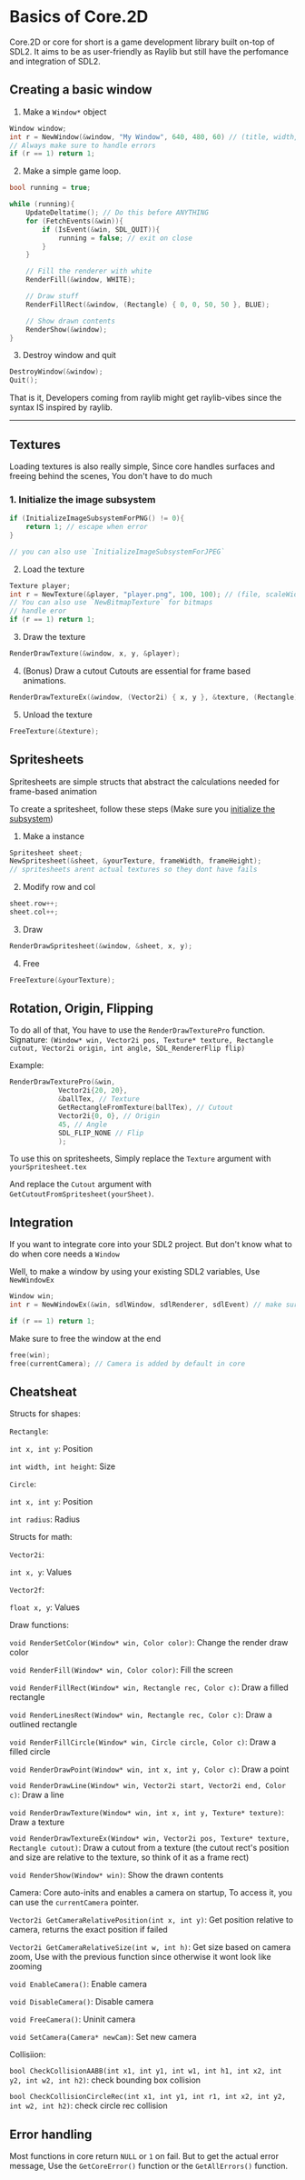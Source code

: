 # Basics of Core.2D

Core.2D or core for short is a game development library built on-top of SDL2.
It aims to be as user-friendly as Raylib but still have the perfomance and integration of SDL2.

## Creating a basic window
1. Make a `Window*` object
```cpp
Window window; 
int r = NewWindow(&window, "My Window", 640, 480, 60) // (title, width, height, fps)
// Always make sure to handle errors
if (r == 1) return 1;
```

2. Make a simple game loop.
```cpp
bool running = true;

while (running){
    UpdateDeltatime(); // Do this before ANYTHING 
    for (FetchEvents(&win)){
        if (IsEvent(&win, SDL_QUIT)){
            running = false; // exit on close
        }
    }

    // Fill the renderer with white
    RenderFill(&window, WHITE);

    // Draw stuff
    RenderFillRect(&window, (Rectangle) { 0, 0, 50, 50 }, BLUE);

    // Show drawn contents
    RenderShow(&window);
}
```

3. Destroy window and quit
```cpp
DestroyWindow(&window);
Quit();
```


That is it, Developers coming from raylib might get raylib-vibes since the syntax IS inspired by raylib.


-----------------------------------


## Textures
Loading textures is also really simple, Since core handles surfaces and freeing behind the scenes, You don't have to do much

### 1. Initialize the image subsystem
```cpp
if (InitializeImageSubsystemForPNG() != 0){
    return 1; // escape when error
}

// you can also use `InitializeImageSubsystemForJPEG`
```

2. Load the texture
```cpp
Texture player;
int r = NewTexture(&player, "player.png", 100, 100); // (file, scaleWidth, scaleHeight)
// You can also use `NewBitmapTexture` for bitmaps
// handle eror
if (r == 1) return 1;
```

3. Draw the texture
```cpp
RenderDrawTexture(&window, x, y, &player);
```

4. (Bonus) Draw a cutout
Cutouts are essential for frame based animations.
```cpp
RenderDrawTextureEx(&window, (Vector2i) { x, y }, &texture, (Rectangle) { frameX, frameY, frameWidth, frameHeight });
```

5. Unload the texture
```cpp
FreeTexture(&texture);
```


## Spritesheets

Spritesheets are simple structs that abstract the calculations needed for frame-based animation

To create a spritesheet, follow these steps (Make sure you [initialize the subsystem](#1-initialize-the-image-subsystem))
1. Make a instance
```cpp
Spritesheet sheet;
NewSpritesheet(&sheet, &yourTexture, frameWidth, frameHeight);
// spritesheets arent actual textures so they dont have fails
```

2. Modify row and col
```cpp
sheet.row++;
sheet.col++;
```

3. Draw
```cpp
RenderDrawSpritesheet(&window, &sheet, x, y);
```

4. Free
```cpp
FreeTexture(&yourTexture);
```


## Rotation, Origin, Flipping
To do all of that, You have to use the `RenderDrawTexturePro` function.
Signature: `(Window* win, Vector2i pos, Texture* texture, Rectangle cutout, Vector2i origin, int angle, SDL_RendererFlip flip)`

Example:
```cpp
RenderDrawTexturePro(&win,
            Vector2i{20, 20},
            &ballTex, // Texture
            GetRectangleFromTexture(ballTex), // Cutout
            Vector2i{0, 0}, // Origin
            45, // Angle
            SDL_FLIP_NONE // Flip
            );
```

To use this on spritesheets, Simply replace the `Texture` argument with `yourSpritesheet.tex`

And replace the `Cutout` argument with `GetCutoutFromSpritesheet(yourSheet)`. 


## Integration
If you want to integrate core into your SDL2 project. But don't know what to do when core needs a `Window`

Well, to make a window by using your existing SDL2 variables, Use `NewWindowEx`

```cpp
Window win;
int r = NewWindowEx(&win, sdlWindow, sdlRenderer, sdlEvent) // make sure all are pointers or just add `&`

if (r == 1) return 1;
```

Make sure to free the window at the end
```cpp
free(win);
free(currentCamera); // Camera is added by default in core
```


## Cheatsheat

Structs for shapes:

`Rectangle`:

`int x, int y`: Position

`int width, int height`: Size



`Circle`:

`int x, int y`: Position

`int radius`: Radius

Structs for math:

`Vector2i`:

`int x, y`: Values

`Vector2f`:

`float x, y`: Values


Draw functions:

`void RenderSetColor(Window* win, Color color)`: Change the render draw color

`void RenderFill(Window* win, Color color)`: Fill the screen

`void RenderFillRect(Window* win, Rectangle rec, Color c)`: Draw a filled rectangle

`void RenderLinesRect(Window* win, Rectangle rec, Color c)`: Draw a outlined rectangle

`void RenderFillCircle(Window* win, Circle circle, Color c)`: Draw a filled circle

`void RenderDrawPoint(Window* win, int x, int y, Color c)`: Draw a point

`void RenderDrawLine(Window* win, Vector2i start, Vector2i end, Color c)`: Draw a line

`void RenderDrawTexture(Window* win, int x, int y, Texture* texture)`: Draw a texture

`void RenderDrawTextureEx(Window* win, Vector2i pos, Texture* texture, Rectangle cutout)`: Draw a cutout from a texture (the cutout rect's position and size are relative to the texture, so think of it as a frame rect)

`void RenderShow(Window* win)`: Show the drawn contents

Camera:
Core auto-inits and enables a camera on startup, To access it, you can use the `currentCamera` pointer.


`Vector2i GetCameraRelativePosition(int x, int y)`: Get position relative to camera, returns the exact position if failed

`Vector2i GetCameraRelativeSize(int w, int h)`: Get size based on camera zoom, Use with the previous function since otherwise it wont look like zooming

`void EnableCamera()`: Enable camera

`void DisableCamera()`: Disable camera

`void FreeCamera()`: Uninit camera

`void SetCamera(Camera* newCam)`: Set new camera

Collisiion:

`bool CheckCollisionAABB(int x1, int y1, int w1, int h1, int x2, int y2, int w2, int h2)`: check bounding box collision

`bool CheckCollisionCircleRec(int x1, int y1, int r1, int x2, int y2, int w2, int h2)`: check circle rec collision




## Error handling
Most functions in core return `NULL` or `1` on fail.
But to get the actual error message, Use the `GetCoreError()` function or the `GetAllErrors()` function.
